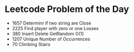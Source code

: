 # Leetcode Problem of the Day
* 1657  Determinr if two string are Close
* 2225  Find player with zero or one Losses
* 380  Insert Delete GetRandom O(1)
* 1207  Unique Number of Occurrences
* 70  Climbing Stairs
